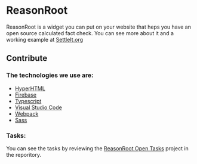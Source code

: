 # ReasonRoot
ReasonRoot is a widget you can put on your website that heps you have an open source calculated fact check. You can see more about it and a working example at [SettleIt.org](http://SettleIt.org)

## Contribute
### The technologies we use are:

- [HyperHTML](https://github.com/WebReflection/hyperHTML)
- [Firebase](https://firebase.google.com/)
- [Typescript](http://www.typescriptlang.org/)
- [Visual Studio Code](https://code.visualstudio.com/)
- [Webpack](https://webpack.js.org/)
- [Sass](http://sass-lang.com/)

### Tasks:
You can see the tasks by reviewing the [ReasonRoot Open Tasks](https://github.com/SettleIt/ReasonRoot/projects/1) project in the reporitory.
